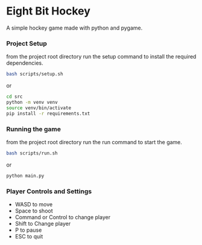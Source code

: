 # Eight Bit Hockey

A simple hockey game made with python and pygame.

### Project Setup

from the project root directory run the setup command to install the required dependencies.
```bash
bash scripts/setup.sh
```

or

```bash
cd src
python -m venv venv
source venv/bin/activate
pip install -r requirements.txt
```

### Running the game

from the project root directory run the run command to start the game.
```bash 
bash scripts/run.sh
```
or 

```bash
python main.py
```

### Player Controls and Settings

- WASD to move 
- Space to shoot
- Command or Control to change player
- Shift to Change player
- P to pause
- ESC to quit 

